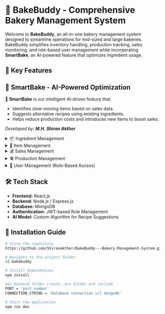 # 🍞 BakeBuddy - Comprehensive Bakery Management System  

Welcome to **BakeBuddy**, an all-in-one bakery management system designed to streamline operations for mid-sized and large bakeries. BakeBuddy simplifies inventory handling, production tracking, sales monitoring, and role-based user management while incorporating **SmartBake**, an AI-powered feature that optimizes ingredient usage.

## 🌟 Key Features  

## 🧠 SmartBake - AI-Powered Optimization  

🚀 **SmartBake** is our intelligent AI-driven feature that:  
- Identifies slow-moving items based on sales data.  
- Suggests alternative recipes using existing ingredients.  
- Helps reduce production costs and introduces new items to boost sales.  

_Developed by: **M.H. Shiran Akther**_  

<details>
  <summary>📦 Ingredient Management</summary>
  - Add and manage ingredients used in bakery production.  
  - Track ingredient usage and stock levels in real time.  
  - Maintain supplier details and procurement history.  
  _Developed by: **T.A.P.K. Shameera**_
</details>

<details>
  <summary>🍰 Item Management</summary>
  - Create and categorize bakery items.  
  - Assign ingredients to each item for accurate inventory tracking.  
  - Update item details.
  - Gererate Item Report
  _Developed by: **R.I.S.R. Pinto**_
</details>

<details>
  <summary>💰 Sales Management</summary>
  - Record and manage daily sales transactions.  
  - Generate sales reports for performance analysis.  
  - Track best-selling and slow-moving items.  
  _Developed by: **A.M.D.C.Kumara**_
</details>

<details>
  <summary>🛠️ Production Management</summary>
  - Log daily production batches.  
  - Automatically adjust ingredient inventory based on production.  
  - Monitor production efficiency and wastage.  
  _Developed by: **M.H. Shiran Akther**_
</details>

<details>
  <summary>🔑 User Management (Role-Based Access)</summary>
  - Secure system with admin, staff, and manager roles.  
  - Manage permissions for different levels of access.  
  - Keep track of user activities and logins.  
  _Developed by: **Dilshan Chamikara**_
</details>


## 🛠️ Tech Stack  
- **Frontend:** React.js  
- **Backend:** Node.js / Express.js  
- **Database:** MongoDB  
- **Authentication:** JWT-based Role Management  
- **AI Model:** Custom Algorithm for Recipe Suggestions  

## 📌 Installation Guide  
```bash
# Clone the repository
https://github.com/Shiranakther/BakeBuddy---Bakery-Management-System.git

# Navigate to the project folder
cd bakebuddy

# Install dependencies
npm install

#In backend folder create .env Folder and include
PORT = 'port number'
CONNECTION_STRING = 'Database connection url mongodb'

# Start the application
npm run dev
